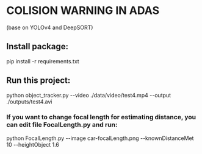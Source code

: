 # COLISION WARNING IN ADAS
(base on YOLOv4 and DeepSORT)


## Install package:
pip install -r requirements.txt

## Run this project:
python object_tracker.py --video ./data/video/test4.mp4 --output ./outputs/test4.avi



### If you want to change focal length for estimating distance, you can edit file FocalLength.py and run: 
python FocalLength.py --image car-focalLength.png --knownDistanceMet 10 --heightObject 1.6
